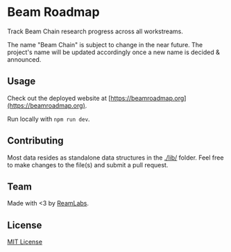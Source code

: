 # Beam Roadmap

Track Beam Chain research progress across all workstreams.

The name "Beam Chain" is subject to change in the near future. The project's name will be updated accordingly once a new name is decided & announced.

## Usage

Check out the deployed website at [https://beamroadmap.org](https://beamroadmap.org).

Run locally with `npm run dev`.

## Contributing

Most data resides as standalone data structures in the [./lib/](./lib/) folder. Feel free to make changes to the file(s) and submit a pull request.

## Team

Made with <3 by [ReamLabs](https://twitter.com/ReamLabs).

## License

[MIT License](./LICENSE)
